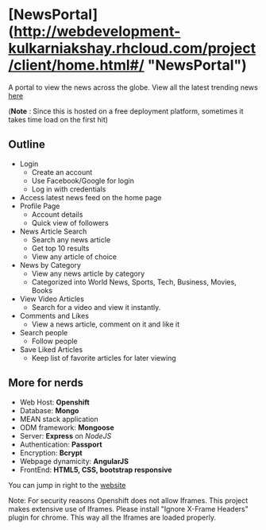# [NewsPortal] (http://webdevelopment-kulkarniakshay.rhcloud.com/project/client/home.html#/ "NewsPortal")

A portal to view the news across the globe. View all the latest trending news [here](http://webdevelopment-kulkarniakshay.rhcloud.com/project/client/home.html#/ "NewsPortal")

(__Note__ : Since this is hosted on a free deployment platform, sometimes it takes time load on the first hit)

## Outline

+ Login
  - Create an account
  - Use Facebook/Google for login
  - Log in with credentials
+ Access latest news feed on the home page
+ Profile Page
  - Account details
  - Quick view of followers
+ News Article Search
  - Search any news article
  - Get top 10 results
  - View any article of choice
+ News by Category
  - View any news article by category
  - Categorized into World News, Sports, Tech, Business, Movies, Books
+ View Video Articles
  - Search for a video and view it instantly.
+ Comments and Likes
  - View a news article, comment on it and like it
+ Search people
  - Follow people
+ Save Liked Articles
  - Keep list of favorite articles for later viewing
  
## More for nerds

+	Web Host: __Openshift__
+	Database: __Mongo__
+	MEAN stack application
+	ODM framework: __Mongoose__
+	Server: __Express__ on *NodeJS*
+	Authentication: __Passport__
+	Encryption: __Bcrypt__
+	Webpage dynamicity: __AngularJS__
+	FrontEnd: __HTML5, CSS, bootstrap responsive__


You can jump in right to the [website](http://webdevelopment-kulkarniakshay.rhcloud.com/project/client/home.html#/ "NewsPortal")

Note: For security reasons Openshift does not allow Iframes. This project makes extensive use of Iframes. Please install "Ignore X-Frame Headers" plugin for chrome.
      This way all the Iframes are loaded properly.